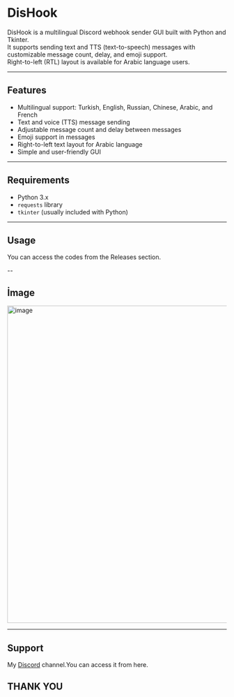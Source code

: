 # DisHook

DisHook is a multilingual Discord webhook sender GUI built with Python and Tkinter.  
It supports sending text and TTS (text-to-speech) messages with customizable message count, delay, and emoji support.  
Right-to-left (RTL) layout is available for Arabic language users.

---

## Features

- Multilingual support: Turkish, English, Russian, Chinese, Arabic, and French  
- Text and voice (TTS) message sending  
- Adjustable message count and delay between messages  
- Emoji support in messages  
- Right-to-left text layout for Arabic language  
- Simple and user-friendly GUI  

---

## Requirements

- Python 3.x  
- `requests` library  
- `tkinter` (usually included with Python)

---

## Usage

You can access the codes from the Releases section.

--

## İmage

<img width="540" height="727" alt="image" src="https://github.com/user-attachments/assets/811c2502-66d5-4e0f-b673-6eda4cc9ec38" />

---

## Support

My [Discord](https://discord.gg/v2867zKfwM) channel.You can access it from here.

## THANK YOU


